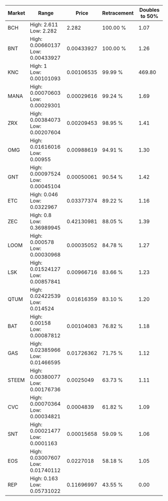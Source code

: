 | Market | Range | Price| Retracement | Doubles to 50% |
| --- | --- | --- | --- | --- |
| BCH | High: 2.611<br />Low: 2.282 | 2.282 | 100.00 % | 1.07 |
| BNT | High: 0.00660137<br />Low: 0.00433927 | 0.00433927 | 100.00 % | 1.26 |
| KNC | High: 1<br />Low: 0.00101093 | 0.00106535 | 99.99 % | 469.80 |
| MANA | High: 0.00070603<br />Low: 0.00029301 | 0.00029616 | 99.24 % | 1.69 |
| ZRX | High: 0.00384073<br />Low: 0.00207604 | 0.00209453 | 98.95 % | 1.41 |
| OMG | High: 0.01616016<br />Low: 0.00955 | 0.00988619 | 94.91 % | 1.30 |
| GNT | High: 0.00097524<br />Low: 0.00045104 | 0.00050061 | 90.54 % | 1.42 |
| ETC | High: 0.046<br />Low: 0.0322967 | 0.03377374 | 89.22 % | 1.16 |
| ZEC | High: 0.8<br />Low: 0.36989945 | 0.42130981 | 88.05 % | 1.39 |
| LOOM | High: 0.000578<br />Low: 0.00030968 | 0.00035052 | 84.78 % | 1.27 |
| LSK | High: 0.01524127<br />Low: 0.00857841 | 0.00966716 | 83.66 % | 1.23 |
| QTUM | High: 0.02422539<br />Low: 0.014524 | 0.01616359 | 83.10 % | 1.20 |
| BAT | High: 0.00158<br />Low: 0.00087812 | 0.00104083 | 76.82 % | 1.18 |
| GAS | High: 0.02385966<br />Low: 0.01466595 | 0.01726362 | 71.75 % | 1.12 |
| STEEM | High: 0.00380077<br />Low: 0.00176736 | 0.0025049 | 63.73 % | 1.11 |
| CVC | High: 0.00070364<br />Low: 0.00034821 | 0.0004839 | 61.82 % | 1.09 |
| SNT | High: 0.00021477<br />Low: 0.0001163 | 0.00015658 | 59.09 % | 1.06 |
| EOS | High: 0.03007607<br />Low: 0.01740112 | 0.0227018 | 58.18 % | 1.05 |
| REP | High: 0.163<br />Low: 0.05731022 | 0.11696997 | 43.55 % | 0.00 |
